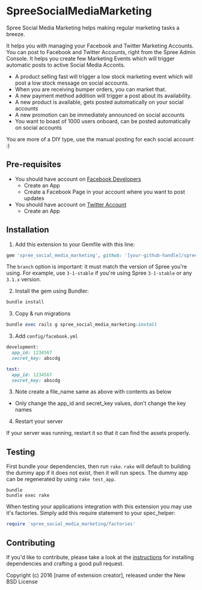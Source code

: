 SpreeSocialMediaMarketing
=========================
Spree Social Media Marketing helps making regular marketing tasks a breeze.

It helps you with managing your Facebook and Twitter Marketing Accounts.
You can post to Facebook and Twitter Accounts, right from the Spree Admin Console.
It helps you create few Marketing Events which will trigger automatic posts to active Social
Media Acconts.
- A product selling fast will trigger a low stock marketing event which
  will post a low stock message on social accounts.
- When you are receiving bumper orders, you can market that.
- A new payment method addition will trigger a post about its
  availability.
- A new product is available, gets posted automatically on your social
  accounts
- A new promotion can be immediately announced on social accounts
- You want to boast of 1000 users onboard, can be posted automatically
  on social accounts

You are more of a DIY type, use the manual posting for each social
account :)

## Pre-requisites

- You should have account on [Facebook Developers](https://developers.facebook.com)
  - Create an App
  - Create a Facebook Page in your account where you want to post
    updates
- You should have account on [Twitter Account](https://apps.twitter.com)
  - Create an App

## Installation

1. Add this extension to your Gemfile with this line:
  ```ruby
  gem 'spree_social_media_marketing', github: '[your-github-handle]/spree-social-media-marketing', branch: 'X-X-stable'
  ```

  The `branch` option is important: it must match the version of Spree you're using.
  For example, use `3-1-stable` if you're using Spree `3-1-stable` or any `3.1.x` version.

2. Install the gem using Bundler:
  ```ruby
  bundle install
  ```

3. Copy & run migrations
  ```ruby
  bundle exec rails g spree_social_media_marketing:install
  ```

3. Add `config/facebook.yml`
  ```ruby
  development:
    app_id: 1234567
    secret_key: abscdg

  test:
    app_id: 1234567
    secret_key: abscdg
  ```

3. Note create a file\_name same as above with contents as below
  - Only change the app\_id and secret\_key values, don't change the key
    names

4. Restart your server

  If your server was running, restart it so that it can find the assets properly.


## Testing

First bundle your dependencies, then run `rake`. `rake` will default to building the dummy app if it does not exist, then it will run specs. The dummy app can be regenerated by using `rake test_app`.

```shell
bundle
bundle exec rake
```

When testing your applications integration with this extension you may use it's factories.
Simply add this require statement to your spec_helper:

```ruby
require 'spree_social_media_marketing/factories'
```


## Contributing

If you'd like to contribute, please take a look at the
[instructions](CONTRIBUTING.md) for installing dependencies and crafting a good
pull request.

Copyright (c) 2016 [name of extension creator], released under the New BSD License

